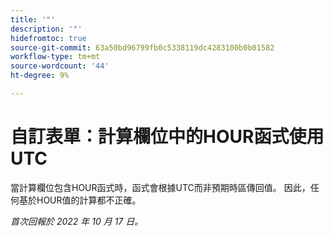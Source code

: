 ```yaml
---
title: '"'
description: '"'
hidefromtoc: true
source-git-commit: 63a50bd96799fb0c5338119dc4283100b0b01582
workflow-type: tm+mt
source-wordcount: '44'
ht-degree: 9%

---
```



# 自訂表單：計算欄位中的HOUR函式使用UTC

當計算欄位包含HOUR函式時，函式會根據UTC而非預期時區傳回值。 因此，任何基於HOUR值的計算都不正確。

_首次回報於 2022 年 10 月 17 日。_

